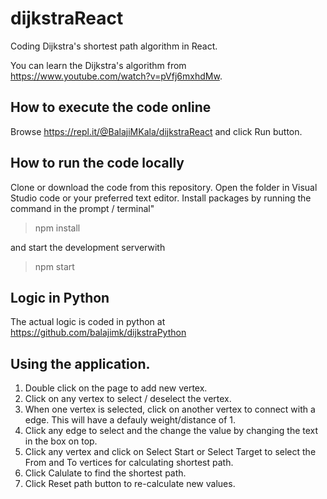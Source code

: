 # dijkstraReact
Coding Dijkstra's shortest path algorithm in React.

You can learn the Dijkstra's algorithm from https://www.youtube.com/watch?v=pVfj6mxhdMw.

## How to execute the code online
Browse https://repl.it/@BalajiMKala/dijkstraReact and click Run button.

## How to run the code locally
Clone or download the code from this repository.
Open the folder in Visual Studio code or your preferred text editor.
Install packages by running the command in the prompt / terminal"
> npm install

and start the development serverwith
> npm start

## Logic in Python
The actual logic is coded in python at https://github.com/balajimk/dijkstraPython

## Using the application.
1. Double click on the page to add new vertex.
2. Click on any vertex to select / deselect the vertex.
3. When one vertex is selected, click on another vertex to connect with a edge. This will have a defauly weight/distance of 1.
4. Click any edge to select and the change the value by changing the text in the box on top.
5. Click any vertex and click on Select Start or Select Target to select the From and To vertices for calculating shortest path.
6. Click Calulate to find the shortest path.
7. Click Reset path button to re-calculate new values.
